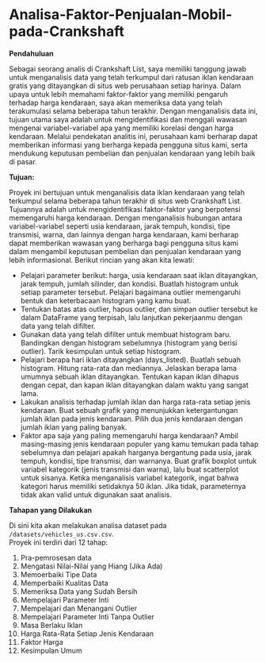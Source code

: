 # Analisa-Faktor-Penjualan-Mobil-pada-Crankshaft

**Pendahuluan <a id='intro'></a>**

Sebagai seorang analis di Crankshaft List, saya memiliki tanggung jawab untuk menganalisis data yang telah terkumpul dari ratusan iklan kendaraan gratis yang ditayangkan di situs web perusahaan setiap harinya. Dalam upaya untuk lebih memahami faktor-faktor yang memiliki pengaruh terhadap harga kendaraan, saya akan memeriksa data yang telah terakumulasi selama beberapa tahun terakhir. Dengan menganalisis data ini, tujuan utama saya adalah untuk mengidentifikasi dan menggali wawasan mengenai variabel-variabel apa yang memiliki korelasi dengan harga kendaraan. Melalui pendekatan analitis ini, perusahaan kami berharap dapat memberikan informasi yang berharga kepada pengguna situs kami, serta mendukung keputusan pembelian dan penjualan kendaraan yang lebih baik di pasar.

**Tujuan:**

Proyek ini bertujuan untuk menganalisis data iklan kendaraan yang telah terkumpul selama beberapa tahun terakhir di situs web Crankshaft List. Tujuannya adalah untuk mengidentifikasi faktor-faktor yang berpotensi memengaruhi harga kendaraan. Dengan menganalisis hubungan antara variabel-variabel seperti usia kendaraan, jarak tempuh, kondisi, tipe transmisi, warna, dan lainnya dengan harga kendaraan, kami berharap dapat memberikan wawasan yang berharga bagi pengguna situs kami dalam mengambil keputusan pembelian dan penjualan kendaraan yang lebih informasional. Berikut rincian yang akan kita lewati:

- Pelajari parameter berikut: harga, usia kendaraan saat iklan ditayangkan, jarak tempuh, jumlah silinder, dan kondisi. Buatlah histogram untuk setiap parameter tersebut. Pelajari bagaimana outlier memengaruhi bentuk dan keterbacaan histogram yang kamu buat.
- Tentukan batas atas outlier, hapus outlier, dan simpan outlier tersebut ke dalam DataFrame yang terpisah, lalu lanjutkan pekerjaanmu dengan data yang telah difilter.
- Gunakan data yang telah difilter untuk membuat histogram baru. Bandingkan dengan histogram sebelumnya (histogram yang berisi outlier). Tarik kesimpulan untuk setiap histogram.
- Pelajari berapa hari iklan ditayangkan (days_listed). Buatlah sebuah histogram. Hitung rata-rata dan mediannya. Jelaskan berapa lama umumnya sebuah iklan ditayangkan. Tentukan kapan iklan dihapus dengan cepat, dan kapan iklan ditayangkan dalam waktu yang sangat lama.
- Lakukan analisis terhadap jumlah iklan dan harga rata-rata setiap jenis kendaraan. Buat sebuah grafik yang menunjukkan ketergantungan jumlah iklan pada jenis kendaraan. Pilih dua jenis kendaraan dengan jumlah iklan yang paling banyak.
- Faktor apa saja yang paling memengaruhi harga kendaraan? Ambil masing-masing jenis kendaraan populer yang kamu temukan pada tahap sebelumnya dan pelajari apakah harganya bergantung pada usia, jarak tempuh, kondisi, tipe transmisi, dan warnanya. Buat grafik boxplot untuk variabel kategorik (jenis transmisi dan warna), lalu buat scatterplot untuk sisanya. Ketika menganalisis variabel kategorik, ingat bahwa kategori harus memiliki setidaknya 50 iklan. Jika tidak, parameternya tidak akan valid untuk digunakan saat analisis.

**Tahapan yang Dilakukan**

Di sini kita akan melakukan analisa dataset pada `/datasets/vehicles_us.csv.csv`.  
Proyek ini terdiri dari 12 tahap: 
 1. Pra-pemrosesan data
 2. Mengatasi Nilai-Nilai yang Hiang (Jika Ada)
 3. Memoerbaiki Tipe Data
 4. Memperbaiki Kualitas Data
 5. Memeriksa Data yang Sudah Bersih
 6. Mempelajari Parameter Inti
 7. Mempelajari dan Menangani Outlier
 8. Mempelajari Parameter Inti Tanpa Outlier
 9. Masa Berlaku Iklan
 10. Harga Rata-Rata Setiap Jenis Kendaraan
 11. Faktor Harga
 12. Kesimpulan Umum
